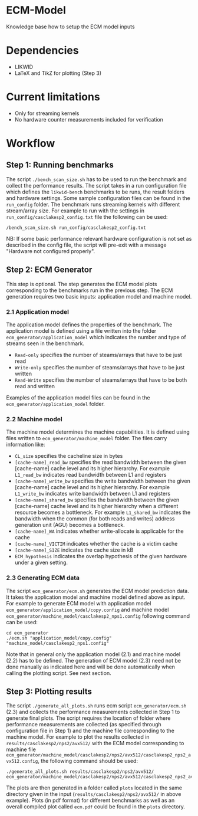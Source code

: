 # ECM-Model
Knowledge base how to setup the ECM model inputs

# Dependencies
- LIKWID
- LaTeX and TikZ for plotting (Step 3)

# Current limitations
- Only for streaming kernels
- No hardware counter measurements included for verification

# Workflow
## Step 1: Running benchmarks
The script `./bench_scan_size.sh` has to be used to run the benchmark and collect the performance results.
The script takes in a run configuration file which defines the `likwid-bench` benchmarks to be runs, the result folders and hardware settings.
Some sample configuration files can be found in the `run_config` folder.
The benchmark runs streaming kernels with different stream/array size.
For example to run with the settings in `run_config/casclakesp2_config.txt` file the following can be used:
```
/bench_scan_size.sh run_config/casclakesp2_config.txt
```

NB: If some basic performance relevant hardware configuration is not set as described in the config file, the script will 
pre-exit with a message "Hardware not configured properly".

## Step 2: ECM Generator
This step is optional. The step generates the ECM model plots corresponding to the benchmarks run in the previous step.
The ECM generation requires two basic inputs: application model and machine model.

### 2.1 Application model
The application model defines the properties of the benchmark.
The application model is defined using a file written into the folder `ecm_generator/application_model` which indicates the number and type of streams seen in the benchmark.
- `Read-only` specifies the number of steams/arrays that have to be just read
- `Write-only` specifies the number of steams/arrays that have to be just written
- `Read-Write` specifies the number of steams/arrays that have to be both read and written

Examples of the application model files can be found in the `ecm_generator/application_model` folder.

### 2.2 Machine model
The machine model determines the machine capabilities. 
It is defined using files written to `ecm_generator/machine_model` folder.
The files carry information like:
- `CL_size` specifies the cacheline size in bytes
- `[cache-name]_read_bw` specifies the read bandwidth between the given [cache-name] cache level and its higher hierarchy. For example `L1_read_bw` indicates read bandwidth between L1 and registers
- `[cache-name]_write_bw` specifies the write bandwidth between the given [cache-name] cache level and its higher hierarchy. For example `L1_write_bw` indicates write bandwidth between L1 and registers
- `[cache-name]_shared_bw` specifies the bandwidth between the given [cache-name] cache level and its higher hierarchy when a different resource becomes a bottleneck. For example `L1_shared_bw` indicates the bandwidth when the common (for both reads and writes) address generation unit (AGU) becomes a bottleneck.
- `[cache-name]_WA` indicates whether write-allocate is applicable for the cache
- `[cache-name]_VICTIM` indicates whether the cache is a victim cache
- `[cache-name]_SIZE` indicates the cache size in kB
- `ECM_hypothesis` indicates the overlap hypothesis of the given hardware under a given setting.

### 2.3 Generating ECM data
The script `ecm_generator/ecm.sh` generates the ECM model prediction data.
It takes the application model and machine model defined above as input.
For example to generate ECM model with application model `ecm_generator/application_model/copy.config` and machine model `ecm_generator/machine_model/casclakesp2_nps1.config` following command can be used:
```
cd ecm_generator
./ecm.sh "application_model/copy.config" "machine_model/casclakesp2_nps1.config" 
```

Note that in general only the application model (2.1) and machine model (2.2) has to be defined. 
The generation of ECM model (2.3) need not be done manually as indicated here and will be done automatically when calling the plotting script. See next section.


## Step 3: Plotting results
The script `./generate_all_plots.sh` runs ecm script `ecm_generator/ecm.sh` (2.3) and collects the performance measurements collected in Step 1 to generate final plots. 
The script requires the location of folder where performance measurements are collected (as specified through configuration file in Step 1) and the machine file corresponding to the machine model.
For example to plot the results collected in `results/casclakesp2/nps2/avx512/` with the ECM model corresponding to machine file `ecm_generator/machine_model/casclakesp2/nps2/avx512/casclakesp2_nps2_avx512.config`, the following command should be used:
```
./generate_all_plots.sh results/casclakesp2/nps2/avx512/ ecm_generator/machine_model/casclakesp2/nps2/avx512/casclakesp2_nps2_avx512.config
```
The plots are then generated in a folder called `plots` located in the same directory given in the input (`results/casclakesp2/nps2/avx512/` in above example).
Plots (in pdf format) for different benchmarks as well as an overall compiled plot called `ecm.pdf` could be found in the `plots` directory.
